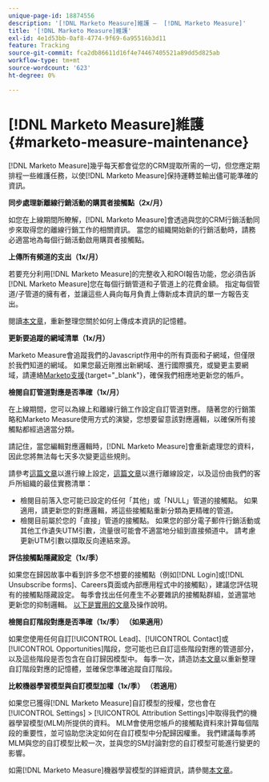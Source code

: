 ```yaml
---
unique-page-id: 18874556
description: '[!DNL Marketo Measure]維護 —  [!DNL Marketo Measure]'
title: '[!DNL Marketo Measure]維護'
exl-id: 4e1d53bb-0af8-4774-9f69-6a95516b3d11
feature: Tracking
source-git-commit: fca2db86611d16f4e74467405521a89dd5d825ab
workflow-type: tm+mt
source-wordcount: '623'
ht-degree: 0%

---
```


# [!DNL Marketo Measure]維護 {#marketo-measure-maintenance}

[!DNL Marketo Measure]幾乎每天都會從您的CRM提取所需的一切，但您應定期排程一些維護任務，以使[!DNL Marketo Measure]保持運轉並輸出儘可能準確的資訊。

**同步處理新離線行銷活動的購買者接觸點（2x/月）**

如您在上線期間所瞭解，[!DNL Marketo Measure]會透過與您的CRM行銷活動同步來取得您的離線行銷工作的相關資訊。 當您的組織開始新的行銷活動時，請務必適當地為每個行銷活動啟用購買者接觸點。

**上傳所有頻道的支出（1x/月）**

若要充分利用[!DNL Marketo Measure]的完整收入和ROI報告功能，您必須告訴[!DNL Marketo Measure]您在每個行銷管道和子管道上的花費金額。 指定每個管道/子管道的擁有者，並讓這些人員向每月負責上傳新成本資訊的單一方報告支出。

閱讀[本文章](/help/marketing-spend/spend-management/marketing-channel-costs.md)，重新整理您關於如何上傳成本資訊的記憶體。

**更新要追蹤的網域清單（1x/月）**

Marketo Measure會追蹤我們的Javascript作用中的所有頁面和子網域，但僅限於我們知道的網域。 如果您最近剛推出新網域、進行國際擴充，或變更主要網域，請連絡[Marketo支援](https://nation.marketo.com/t5/support/ct-p/Support){target="_blank"}，確保我們相應地更新您的帳戶。

**檢閱自訂管道對應是否準確（1x/月）**

在上線期間，您可以為線上和離線行銷工作設定自訂管道對應。 隨著您的行銷策略和Marketo Measure使用方式的演變，您想要留意該對應邏輯，以確保所有接觸點都經過適當分類。

請記住，當您編輯對應邏輯時，[!DNL Marketo Measure]會重新處理您的資料，因此您將無法每七天多次變更這些規則。

請參考[這篇文章](/help/channel-tracking-and-setup/online-channels/online-custom-channel-setup.md)以進行線上設定，[這篇文章](/help/channel-tracking-and-setup/offline-channels/offline-custom-channel-setup.md)以進行離線設定，以及這份由我們的客戶所組織的最佳實務清單：

* 檢閱目前落入您可能已設定的任何「其他」或「NULL」管道的接觸點。 如果適用，請更新您的對應邏輯，將這些接觸點重新分類為更精確的管道。
* 檢閱目前屬於您的「直接」管道的接觸點。 如果您的部分電子郵件行銷活動或其他工作遺失UTM引數，流量很可能會不適當地分組到直接頻道中。 請考慮更新UTM引數以擷取反向連結來源。

**評估接觸點隱藏設定（1x/季）**

如果您在歸因故事中看到許多您不想要的接觸點（例如[!DNL Login]或[!DNL Unsubscribe forms]、Careers頁面或內部應用程式中的接觸點），建議您評估現有的接觸點隱藏設定。 每季會找出任何產生不必要雜訊的接觸點群組，並適當地更新您的抑制邏輯。 [以下是實用的文章](/help/advanced-marketo-measure-features/touchpoint-settings/touchpoint-removal-and-touchpoint-suppression.md)及操作說明。

**檢閱自訂階段對應是否準確（1x/季） （如果適用）**

如果您使用任何自訂[!UICONTROL Lead]、[!UICONTROL Contact]或[!UICONTROL Opportunities]階段，您可能也已自訂這些階段對應的管道部分，以及這些階段是否包含在自訂歸因模型中。 每季一次，請造訪[本文章](/help/advanced-marketo-measure-features/custom-attribution-models/custom-attribution-model-and-setup.md)以重新整理自訂階段對應的記憶體，並確保您準確追蹤自訂階段。

**比較機器學習模型與自訂模型加權（1x/季） （若適用）**

如果您已獲得[!DNL Marketo Measure]自訂模型的授權，您也會在[!UICONTROL Settings] > [!UICONTROL Attribution Settings]中取得我們的機器學習模型(MLM)所提供的資料。 MLM會使用您帳戶的接觸點資料來計算每個階段的重要性，並可協助您決定如何在自訂模型中分配歸因權重。 我們建議每季將MLM與您的自訂模型比較一次，並與您的SM討論對您的自訂模型可能進行變更的影響。

如需[!DNL Marketo Measure]機器學習模型的詳細資訊，請參閱[本文章](/help/advanced-marketo-measure-features/custom-attribution-models/machine-learning-model-faq.md)。
